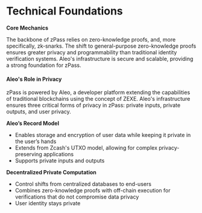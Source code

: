 # Technical Foundations

**Core Mechanics**

The backbone of zPass relies on zero-knowledge proofs, and, more specifically, zk-snarks. The shift to general-purpose zero-knowledge proofs ensures greater privacy and programmability than traditional identity verification systems. Aleo's infrastructure is secure and scalable, providing a strong foundation for zPass.

#### **Aleo's Role in Privacy**&#x20;

zPass is powered by Aleo, a developer platform extending the capabilities of traditional blockchains using the concept of ZEXE. Aleo's infrastructure ensures three critical forms of privacy in zPass: private inputs, private outputs, and user privacy.&#x20;

**Aleo’s Record Model**

* Enables storage and encryption of user data while keeping it private in the user’s hands
* Extends from Zcash's UTXO model, allowing for complex privacy-preserving applications
* Supports private inputs and outputs

**Decentralized Private Computation**

* Control shifts from centralized databases to end-users
* Combines zero-knowledge proofs with off-chain execution for verifications that do not compromise data privacy
* User identity stays private
